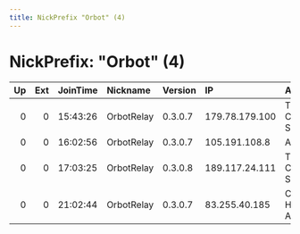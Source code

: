 ```yaml
---
title: NickPrefix "Orbot" (4)
---
```


# NickPrefix: "Orbot" (4)

|   Up |   Ext | JoinTime   | Nickname   | Version   | IP             | AS               | CC   |   ORp |   Dirp | OS    | Contact   |   eFamMembers |
|-----:|------:|:-----------|:-----------|:----------|:---------------|:-----------------|:-----|------:|-------:|:------|:----------|--------------:|
|    0 |     0 | 15:43:26   | OrbotRelay | 0.3.0.7   | 179.78.179.100 | Tim Celular S.A. | br   |  9001 |      0 | Linux | None      |             1 |
|    0 |     0 | 16:02:56   | OrbotRelay | 0.3.0.7   | 105.191.108.8  | ASMedi           | ma   |  9001 |      0 | Linux | None      |             1 |
|    0 |     0 | 17:03:25   | OrbotRelay | 0.3.0.8   | 189.117.24.111 | Tim Celular S.A. | br   |  9001 |      0 | Linux | None      |             1 |
|    0 |     0 | 21:02:44   | OrbotRelay | 0.3.0.7   | 83.255.40.185  | Com Hem AB       | se   |  9001 |      0 | Linux | None      |             1 |
